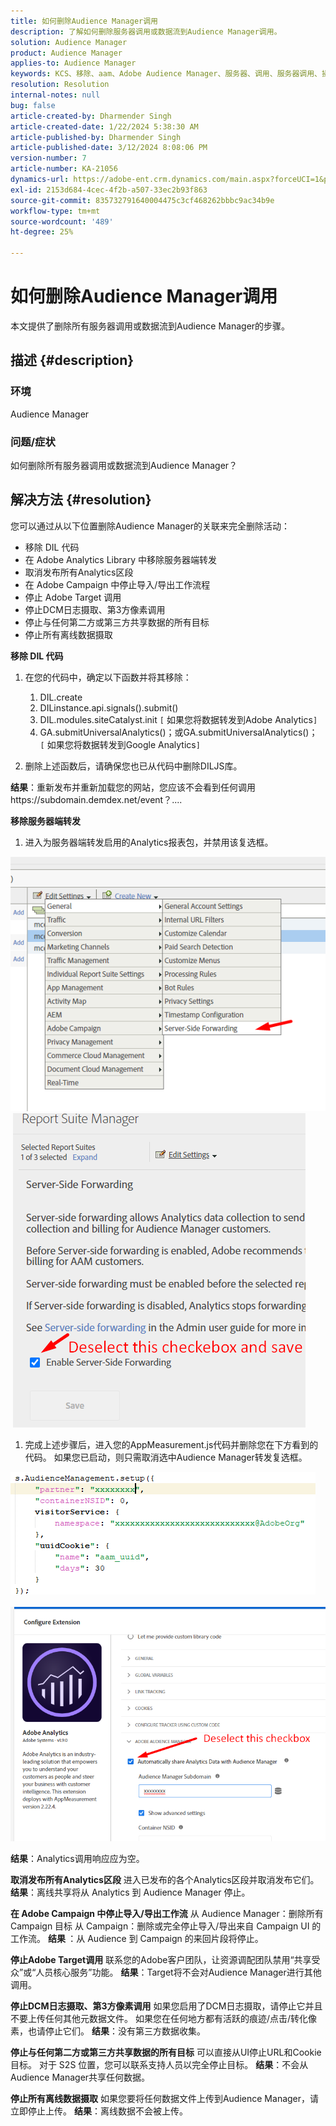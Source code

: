 ```yaml
---
title: 如何删除Audience Manager调用
description: 了解如何删除服务器调用或数据流到Audience Manager调用。
solution: Audience Manager
product: Audience Manager
applies-to: Audience Manager
keywords: KCS、移除、aam、Adobe Audience Manager、服务器、调用、服务器调用、操作方法
resolution: Resolution
internal-notes: null
bug: false
article-created-by: Dharmender Singh
article-created-date: 1/22/2024 5:38:30 AM
article-published-by: Dharmender Singh
article-published-date: 3/12/2024 8:08:06 PM
version-number: 7
article-number: KA-21056
dynamics-url: https://adobe-ent.crm.dynamics.com/main.aspx?forceUCI=1&pagetype=entityrecord&etn=knowledgearticle&id=42a4f075-e8b8-ee11-a569-6045bd006149
exl-id: 2153d684-4cec-4f2b-a507-33ec2b93f863
source-git-commit: 835732791640004475c3cf468262bbbc9ac34b9e
workflow-type: tm+mt
source-wordcount: '489'
ht-degree: 25%

---
```


# 如何删除Audience Manager调用


本文提供了删除所有服务器调用或数据流到Audience Manager的步骤。

## 描述 {#description}


### 环境

Audience Manager

### 问题/症状

如何删除所有服务器调用或数据流到Audience Manager？


## 解决方法 {#resolution}


您可以通过从以下位置删除Audience Manager的关联来完全删除活动：

- 移除 DIL 代码
- 在 Adobe Analytics Library 中移除服务器端转发
- 取消发布所有Analytics区段
- 在 Adobe Campaign 中停止导入/导出工作流程
- 停止 Adobe Target 调用
- 停止DCM日志摄取、第3方像素调用
- 停止与任何第二方或第三方共享数据的所有目标
- 停止所有离线数据摄取




<b>移除 DIL 代码</b>

1. 在您的代码中，确定以下函数并将其移除：

   1. DIL.create
   2. DILinstance.api.signals().submit()
   3. DIL.modules.siteCatalyst.init `[` 如果您将数据转发到Adobe Analytics`]`
   4. GA.submitUniversalAnalytics()；或GA.submitUniversalAnalytics()；  `[` 如果您将数据转发到Google Analytics`]`
2. 删除上述函数后，请确保您也已从代码中删除DILJS库。


<b>结果</b>：重新发布并重新加载您的网站，您应该不会看到任何调用https://subdomain.demdex.net/event？....



<b>移除服务器端转发</b>

1. 进入为服务器端转发启用的Analytics报表包，并禁用该复选框。


![](assets/8a6b5fd5-676c-ed11-9562-6045bd006239.png) ![](assets/8d6b5fd5-676c-ed11-9562-6045bd006239.png)

1. 完成上述步骤后，进入您的AppMeasurement.js代码并删除您在下方看到的代码。 如果您已启动，则只需取消选中Audience Manager转发复选框。


![](assets/8c6b5fd5-676c-ed11-9562-6045bd006239.png)             ![](assets/8b6b5fd5-676c-ed11-9562-6045bd006239.png)

<b>结果</b>：Analytics调用响应应为空。

<b>取消发布所有Analytics区段</b>
进入已发布的各个Analytics区段并取消发布它们。
<b>结果</b>：离线共享将从 Analytics 到 Audience Manager 停止。

<b>在 Adobe Campaign 中停止导入/导出工作流</b>
从 Audience Manager：删除所有 Campaign 目标
从 Campaign：删除或完全停止导入/导出来自 Campaign UI 的工作流。
<b>结果 </b>：从 Audience 到 Campaign 的来回片段将停止。

<b>停止Adobe Target调用</b>
联系您的Adobe客户团队，让资源调配团队禁用“共享受众”或“人员核心服务”功能。
<b>结果</b>：Target将不会对Audience Manager进行其他调用。

<b>停止DCM日志摄取、第3方像素调用</b>
如果您启用了DCM日志摄取，请停止它并且不要上传任何其他元数据文件。
如果您在任何地方都有活跃的痕迹/点击/转化像素，也请停止它们。
<b>结果</b>：没有第三方数据收集。

<b>停止与任何第二方或第三方共享数据的所有目标</b>
可以直接从UI停止URL和Cookie目标。
对于 S2S 位置，您可以联系支持人员以完全停止目标。
<b>结果</b>：不会从Audience Manager共享任何数据。

<b>停止所有离线数据摄取</b>
如果您要将任何数据文件上传到Audience Manager，请立即停止上传。
<b>结果</b>：离线数据不会被上传。
